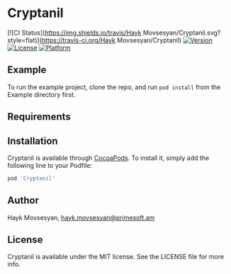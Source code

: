 # Cryptanil

[![CI Status](https://img.shields.io/travis/Hayk Movsesyan/Cryptanil.svg?style=flat)](https://travis-ci.org/Hayk Movsesyan/Cryptanil)
[![Version](https://img.shields.io/cocoapods/v/Cryptanil.svg?style=flat)](https://cocoapods.org/pods/Cryptanil)
[![License](https://img.shields.io/cocoapods/l/Cryptanil.svg?style=flat)](https://cocoapods.org/pods/Cryptanil)
[![Platform](https://img.shields.io/cocoapods/p/Cryptanil.svg?style=flat)](https://cocoapods.org/pods/Cryptanil)

## Example

To run the example project, clone the repo, and run `pod install` from the Example directory first.

## Requirements

## Installation

Cryptanil is available through [CocoaPods](https://cocoapods.org). To install
it, simply add the following line to your Podfile:

```ruby
pod 'Cryptanil'
```

## Author

Hayk Movsesyan, hayk.movsesyan@primesoft.am

## License

Cryptanil is available under the MIT license. See the LICENSE file for more info.
